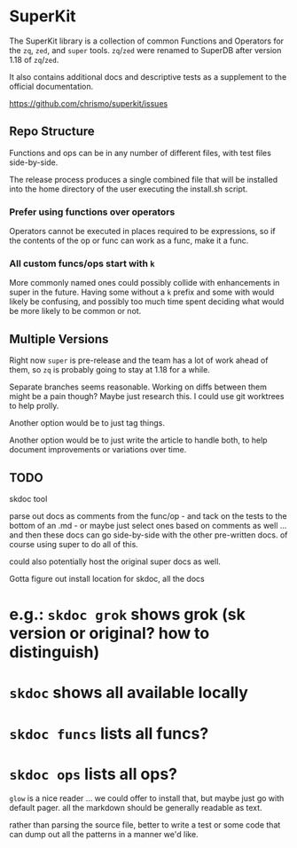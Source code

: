 # SuperKit

The SuperKit library is a collection of common Functions and Operators for the
`zq`, `zed`, and `super` tools. `zq`/`zed` were renamed to SuperDB after version
1.18 of `zq`/`zed`.
                            
It also contains additional docs and descriptive tests as a supplement to the
official documentation.

https://github.com/chrismo/superkit/issues
   
## Repo Structure

Functions and ops can be in any number of different files, with test files
side-by-side.

The release process produces a single combined file that will be installed into
the home directory of the user executing the install.sh script.
              
### Prefer using functions over operators

Operators cannot be executed in places required to be expressions, so if the
contents of the op or func can work as a func, make it a func.

### All custom funcs/ops start with `k`

More commonly named ones could possibly collide with enhancements in super in
the future. Having some without a `k` prefix and some with would likely be
confusing, and possibly too much time spent deciding what would be more likely
to be common or not.

## Multiple Versions

Right now `super` is pre-release and the team has a lot of work ahead of them,
so `zq` is probably going to stay at 1.18 for a while.

Separate branches seems reasonable. Working on diffs between them might be a
pain though? Maybe just research this. I could use git worktrees to help prolly.

Another option would be to just tag things.

Another option would be to just write the article to handle both, to help
document improvements or variations over time.
             
## TODO

[//]: # (TODO: docs for each func/op in superkit - how to write, how to read?)
                   
skdoc tool

parse out docs as comments from the func/op - and tack on the tests to the
bottom of an .md - or maybe just select ones based on comments as well ... and
then these docs can go side-by-side with the other pre-written docs. of course
using super to do all of this.

could also potentially host the original super docs as well.

Gotta figure out install location for skdoc, all the docs

# e.g.: `skdoc grok` shows grok (sk version or original? how to distinguish)
#       `skdoc` shows all available locally
#       `skdoc funcs` lists all funcs?
#       `skdoc ops` lists all ops?

[//]: # (TODO: docs in the doc folder - how to distribute, how to read?)

`glow` is a nice reader ... we could offer to install that, but maybe just go
with default pager. all the markdown should be generally readable as text.

[//]: # (TODO: skgrok patterns tool that helps you fzf all defined grok patterns - see issues )

rather than parsing the source file, better to write a test or some code that
can dump out all the patterns in a manner we'd like.
